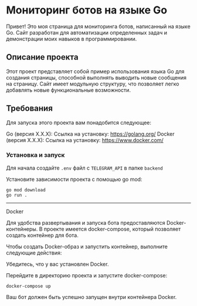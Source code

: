 # Мониторинг ботов на языке Go
Привет! Это моя страница для мониторинга ботов, написанный на языке Go. Сайт разработан для автоматизации определенных задач и демонстрации моих навыков в программировании.

## Описание проекта
Этот проект представляет собой пример использования языка Go для создания страницы, способной выполнять выводить новые сообщения на страницу. Сайт имеет модульную структуру, что позволяет легко добавлять новые функциональные возможности.

## Требования
Для запуска этого проекта вам понадобится следующее:

Go (версия X.X.X): Ссылка на установку: https://golang.org/
Docker (версия X.X.X): Ссылка на установку: https://www.docker.com/
### Установка и запуск
Для начала создайте `.env` файл с `TELEGRAM_API` в папке `backend`

Установите зависимости проекта с помощью go mod:

```
go mod download
go run .
```
---------
Docker

Для удобства развертывания и запуска бота предоставляются Docker-контейнеры. В проекте имеется docker-compose, который позволяет создать контейнер для бота.

Чтобы создать Docker-образ и запустить контейнер, выполните следующие действия:

Убедитесь, что у вас установлен Docker.

Перейдите в директорию проекта и запустите docker-compose:

```
docker-compose up
```
Ваш бот должен быть успешно запущен внутри контейнера Docker.
